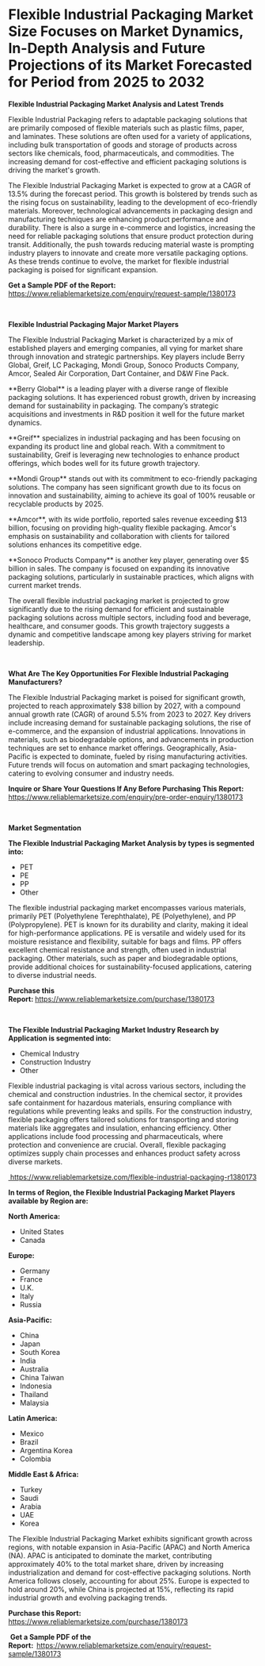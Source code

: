 <p><h1>Flexible Industrial Packaging Market Size Focuses on Market Dynamics, In-Depth Analysis and Future Projections of its Market Forecasted for Period from 2025 to 2032</h1></p><p><strong>Flexible Industrial Packaging Market Analysis and Latest Trends</strong></p>
<p><p>Flexible Industrial Packaging refers to adaptable packaging solutions that are primarily composed of flexible materials such as plastic films, paper, and laminates. These solutions are often used for a variety of applications, including bulk transportation of goods and storage of products across sectors like chemicals, food, pharmaceuticals, and commodities. The increasing demand for cost-effective and efficient packaging solutions is driving the market's growth.</p><p>The Flexible Industrial Packaging Market is expected to grow at a CAGR of 13.5% during the forecast period. This growth is bolstered by trends such as the rising focus on sustainability, leading to the development of eco-friendly materials. Moreover, technological advancements in packaging design and manufacturing techniques are enhancing product performance and durability. There is also a surge in e-commerce and logistics, increasing the need for reliable packaging solutions that ensure product protection during transit. Additionally, the push towards reducing material waste is prompting industry players to innovate and create more versatile packaging options. As these trends continue to evolve, the market for flexible industrial packaging is poised for significant expansion.</p></p>
<p><strong>Get a Sample PDF of the Report:&nbsp;</strong> <a href="https://www.reliablemarketsize.com/enquiry/request-sample/1380173?utm_campaign=2461&utm_medium=2&utm_source=Github&utm_content=ia&utm_term=19042025&utm_id=flexible-industrial-packaging">https://www.reliablemarketsize.com/enquiry/request-sample/1380173</a></p>
<p>&nbsp;</p>
<p><strong>Flexible Industrial Packaging Major Market Players</strong></p>
<p><p>The Flexible Industrial Packaging Market is characterized by a mix of established players and emerging companies, all vying for market share through innovation and strategic partnerships. Key players include Berry Global, Greif, LC Packaging, Mondi Group, Sonoco Products Company, Amcor, Sealed Air Corporation, Dart Container, and D&W Fine Pack.</p><p>**Berry Global** is a leading player with a diverse range of flexible packaging solutions. It has experienced robust growth, driven by increasing demand for sustainability in packaging. The company’s strategic acquisitions and investments in R&D position it well for the future market dynamics.</p><p>**Greif** specializes in industrial packaging and has been focusing on expanding its product line and global reach. With a commitment to sustainability, Greif is leveraging new technologies to enhance product offerings, which bodes well for its future growth trajectory.</p><p>**Mondi Group** stands out with its commitment to eco-friendly packaging solutions. The company has seen significant growth due to its focus on innovation and sustainability, aiming to achieve its goal of 100% reusable or recyclable products by 2025.</p><p>**Amcor**, with its wide portfolio, reported sales revenue exceeding $13 billion, focusing on providing high-quality flexible packaging. Amcor's emphasis on sustainability and collaboration with clients for tailored solutions enhances its competitive edge.</p><p>**Sonoco Products Company** is another key player, generating over $5 billion in sales. The company is focused on expanding its innovative packaging solutions, particularly in sustainable practices, which aligns with current market trends.</p><p>The overall flexible industrial packaging market is projected to grow significantly due to the rising demand for efficient and sustainable packaging solutions across multiple sectors, including food and beverage, healthcare, and consumer goods. This growth trajectory suggests a dynamic and competitive landscape among key players striving for market leadership.</p></p>
<p>&nbsp;</p>
<p><strong>What Are The Key Opportunities For Flexible Industrial Packaging Manufacturers?</strong></p>
<p><p>The Flexible Industrial Packaging market is poised for significant growth, projected to reach approximately $38 billion by 2027, with a compound annual growth rate (CAGR) of around 5.5% from 2023 to 2027. Key drivers include increasing demand for sustainable packaging solutions, the rise of e-commerce, and the expansion of industrial applications. Innovations in materials, such as biodegradable options, and advancements in production techniques are set to enhance market offerings. Geographically, Asia-Pacific is expected to dominate, fueled by rising manufacturing activities. Future trends will focus on automation and smart packaging technologies, catering to evolving consumer and industry needs.</p></p>
<p><strong>Inquire or Share Your Questions If Any Before Purchasing This Report:</strong> <a href="https://www.reliablemarketsize.com/enquiry/pre-order-enquiry/1380173?utm_campaign=2461&utm_medium=2&utm_source=Github&utm_content=ia&utm_term=19042025&utm_id=flexible-industrial-packaging">https://www.reliablemarketsize.com/enquiry/pre-order-enquiry/1380173</a></p>
<p>&nbsp;</p>
<p><strong>Market Segmentation</strong></p>
<p><strong>The Flexible Industrial Packaging Market Analysis by types is segmented into:</strong></p>
<p><ul><li>PET</li><li>PE</li><li>PP</li><li>Other</li></ul></p>
<p><p>The flexible industrial packaging market encompasses various materials, primarily PET (Polyethylene Terephthalate), PE (Polyethylene), and PP (Polypropylene). PET is known for its durability and clarity, making it ideal for high-performance applications. PE is versatile and widely used for its moisture resistance and flexibility, suitable for bags and films. PP offers excellent chemical resistance and strength, often used in industrial packaging. Other materials, such as paper and biodegradable options, provide additional choices for sustainability-focused applications, catering to diverse industrial needs.</p></p>
<p><strong>Purchase this Report:&nbsp;</strong><a href="https://www.reliablemarketsize.com/purchase/1380173?utm_campaign=2461&utm_medium=2&utm_source=Github&utm_content=ia&utm_term=19042025&utm_id=flexible-industrial-packaging">https://www.reliablemarketsize.com/purchase/1380173</a></p>
<p>&nbsp;</p>
<p><strong>The Flexible Industrial Packaging Market Industry Research by Application is segmented into:</strong></p>
<p><ul><li>Chemical Industry</li><li>Construction Industry</li><li>Other</li></ul></p>
<p><p>Flexible industrial packaging is vital across various sectors, including the chemical and construction industries. In the chemical sector, it provides safe containment for hazardous materials, ensuring compliance with regulations while preventing leaks and spills. For the construction industry, flexible packaging offers tailored solutions for transporting and storing materials like aggregates and insulation, enhancing efficiency. Other applications include food processing and pharmaceuticals, where protection and convenience are crucial. Overall, flexible packaging optimizes supply chain processes and enhances product safety across diverse markets.</p></p>
<p><a href="https://www.reliablemarketsize.com/flexible-industrial-packaging-r1380173?utm_campaign=2461&utm_medium=2&utm_source=Github&utm_content=ia&utm_term=19042025&utm_id=flexible-industrial-packaging">&nbsp;https://www.reliablemarketsize.com/flexible-industrial-packaging-r1380173</a></p>
<p><strong>In terms of Region, the Flexible Industrial Packaging Market Players available by Region are:</strong></p>
<p>
    <p> <strong> North America: </strong>
        <ul>
            <li>United States</li>
            <li>Canada</li>
        </ul>
        </p> 
    <p> <strong> Europe: </strong>
        <ul>
            <li>Germany</li>
            <li>France</li>
            <li>U.K.</li>
            <li>Italy</li>
            <li>Russia</li>
        </ul>
        </p> 
    <p> <strong> Asia-Pacific: </strong>
        <ul>
            <li>China</li>
            <li>Japan</li>
            <li>South Korea</li>
            <li>India</li>
            <li>Australia</li>
            <li>China Taiwan</li>
            <li>Indonesia</li>
            <li>Thailand</li>
            <li>Malaysia</li>
        </ul>
        </p> 
    <p> <strong> Latin America: </strong>
        <ul>
            <li>Mexico</li>
            <li>Brazil</li>
            <li>Argentina Korea</li>
            <li>Colombia</li>
        </ul>
        </p> 
    <p> <strong> Middle East & Africa: </strong>
        <ul>
            <li>Turkey</li>
            <li>Saudi</li>
            <li>Arabia</li>
            <li>UAE</li>
            <li>Korea</li>
        </ul>
    </p>
    </p>
<p><p>The Flexible Industrial Packaging Market exhibits significant growth across regions, with notable expansion in Asia-Pacific (APAC) and North America (NA). APAC is anticipated to dominate the market, contributing approximately 40% to the total market share, driven by increasing industrialization and demand for cost-effective packaging solutions. North America follows closely, accounting for about 25%. Europe is expected to hold around 20%, while China is projected at 15%, reflecting its rapid industrial growth and evolving packaging trends.</p></p>
<p><strong>Purchase this Report: </strong><a href="https://www.reliablemarketsize.com/purchase/1380173?utm_campaign=2461&utm_medium=2&utm_source=Github&utm_content=ia&utm_term=19042025&utm_id=flexible-industrial-packaging">https://www.reliablemarketsize.com/purchase/1380173</a></p>
<p>&nbsp;<strong>Get a Sample PDF of the Report:&nbsp;&nbsp;</strong><a href="https://www.reliablemarketsize.com/enquiry/request-sample/1380173?utm_campaign=2461&utm_medium=2&utm_source=Github&utm_content=ia&utm_term=19042025&utm_id=flexible-industrial-packaging">https://www.reliablemarketsize.com/enquiry/request-sample/1380173</a></p>
<p><strong></strong></p>
<p><p></p><p></p><p></p></p>
